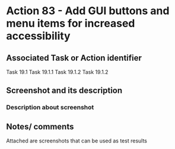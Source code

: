 # Action 83 - Add GUI buttons and menu items for increased accessibility

## Associated Task or Action identifier

Task 19.1
Task 19.1.1
Task 19.1.2
Task 19.1.2

## Screenshot and its description

### Description about screenshot

## Notes/ comments

Attached are screenshots that can be used as test results
